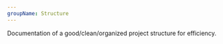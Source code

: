 ```yaml
---
groupName: Structure
---
```


Documentation of a good/clean/organized project structure for efficiency.
